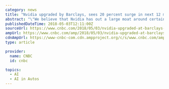 ```yaml
---
category: news
title: "Nvidia upgraded by Barclays, sees 20 percent surge in next 12 months"
abstract: "\"We believe that Nvidia has out a large moat around certain markets, like autos, and aims to create a similar ecosystem ... years of outperformance but after taking a clean look at the AI landscape, we believe Nvidia is an overweight,\" analyst Blayne ..."
publishedDateTime: 2018-05-03T12:11:00Z
sourceUrl: https://www.cnbc.com/2018/05/03/nvidia-upgraded-at-barclays-as-chipmakers-unparalleled-scale-in-autos-robotics-spell-upside.html
ampUrl: https://www.cnbc.com/amp/2018/05/03/nvidia-upgraded-at-barclays-as-chipmakers-unparalleled-scale-in-autos-robotics-spell-upside.html
cdnAmpUrl: https://www-cnbc-com.cdn.ampproject.org/c/s/www.cnbc.com/amp/2018/05/03/nvidia-upgraded-at-barclays-as-chipmakers-unparalleled-scale-in-autos-robotics-spell-upside.html
type: article

provider:
  name: CNBC
  id: cnbc

topics:
  - AI
  - AI in Autos
---
```

